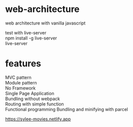 # web-architecture

web architecture with vanilla javascript

test with live-server  
npm install -g live-server  
live-server

# features

MVC pattern  
Module pattern  
No Framework  
Single Page Application  
Bundling without webpack  
Routing with simple function  
Functional programming
Bundling and minifying with parcel

https://sylee-movies.netlify.app
